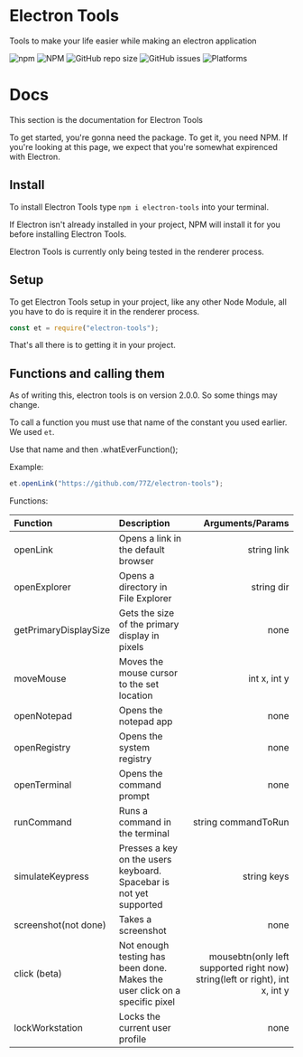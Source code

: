 # Electron Tools
Tools to make your life easier while making an electron application

![npm](https://img.shields.io/npm/v/electron-tools)
![NPM](https://img.shields.io/npm/l/electron-tools)
![GitHub repo size](https://img.shields.io/github/repo-size/77Z/electron-tools)
![GitHub issues](https://img.shields.io/github/issues/77Z/electron-tools)
![Platforms](https://img.shields.io/badge/Platforms-Windows-green)

# Docs
This section is the documentation for Electron Tools

To get started, you're gonna need the package. To get it, you need NPM. If you're looking at this page, we expect that you're somewhat expirenced with Electron.

## Install

To install Electron Tools type `npm i electron-tools` into your terminal.

If Electron isn't already installed in your project, NPM will install it for you before installing Electron Tools.

Electron Tools is currently only being tested in the renderer process.

## Setup

To get Electron Tools setup in your project, like any other Node Module, all you have to do is require it in the renderer process.
```javascript
const et = require("electron-tools");
```

That's all there is to getting it in your project.

## Functions and calling them

As of writing this, electron tools is on version 2.0.0. So some things may change.

To call a function you must use that name of the constant you used earlier. We used `et`.

Use that name and then .whatEverFunction();

Example:
```javascript
et.openLink("https://github.com/77Z/electron-tools");
```

Functions:

| Function     | Description                                      | Arguments/Params    |
|:-------------|:-------------------------------------------------|--------------------:|
| openLink     | Opens a link in the default browser              | string link         |
| openExplorer | Opens a directory in File Explorer               | string dir          |
| getPrimaryDisplaySize | Gets the size of the primary display in pixels | none         |
| moveMouse    | Moves the mouse cursor to the set location       | int x, int y        |
| openNotepad  | Opens the notepad app                            | none                |
| openRegistry | Opens the system registry                        | none                |
| openTerminal | Opens the command prompt                         | none                |
| runCommand   | Runs a command in the terminal                   | string commandToRun |
| simulateKeypress | Presses a key on the users keyboard. Spacebar is not yet supported| string keys |
| screenshot(not done) | Takes a screenshot                       | none                |
| click (beta) | Not enough testing has been done. Makes the user click on a specific pixel | mousebtn(only left supported right now) string(left or right), int x, int y |
| lockWorkstation | Locks the current user profile                | none                |

